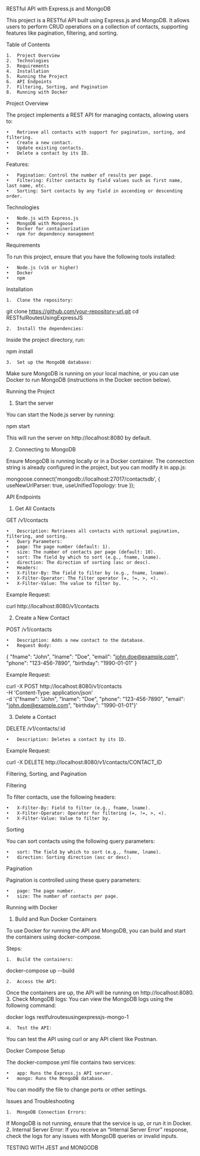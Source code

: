 RESTful API with Express.js and MongoDB

This project is a RESTful API built using Express.js and MongoDB. It allows users to perform CRUD operations on a collection of contacts, supporting features like pagination, filtering, and sorting.

Table of Contents

	1.	Project Overview
	2.	Technologies
	3.	Requirements
	4.	Installation
	5.	Running the Project
	6.	API Endpoints
	7.	Filtering, Sorting, and Pagination
	8.	Running with Docker

Project Overview

The project implements a REST API for managing contacts, allowing users to:

	•	Retrieve all contacts with support for pagination, sorting, and filtering.
	•	Create a new contact.
	•	Update existing contacts.
	•	Delete a contact by its ID.

Features:

	•	Pagination: Control the number of results per page.
	•	Filtering: Filter contacts by field values such as first name, last name, etc.
	•	Sorting: Sort contacts by any field in ascending or descending order.

Technologies

	•	Node.js with Express.js
	•	MongoDB with Mongoose
	•	Docker for containerization
	•	npm for dependency management

Requirements

To run this project, ensure that you have the following tools installed:

	•	Node.js (v16 or higher)
	•	Docker
	•	npm

Installation

	1.	Clone the repository:

git clone https://github.com/your-repository-url.git
cd RESTfulRoutesUsingExpressJS


	2.	Install the dependencies:
Inside the project directory, run:

npm install


	3.	Set up the MongoDB database:
Make sure MongoDB is running on your local machine, or you can use Docker to run MongoDB (instructions in the Docker section below).

Running the Project

1. Start the server

You can start the Node.js server by running:

npm start

This will run the server on http://localhost:8080 by default.

2. Connecting to MongoDB

Ensure MongoDB is running locally or in a Docker container. The connection string is already configured in the project, but you can modify it in app.js:

mongoose.connect('mongodb://localhost:27017/contactsdb', { useNewUrlParser: true, useUnifiedTopology: true });

API Endpoints

1. Get All Contacts

GET /v1/contacts

	•	Description: Retrieves all contacts with optional pagination, filtering, and sorting.
	•	Query Parameters:
	•	page: The page number (default: 1).
	•	size: The number of contacts per page (default: 10).
	•	sort: The field by which to sort (e.g., fname, lname).
	•	direction: The direction of sorting (asc or desc).
	•	Headers:
	•	X-Filter-By: The field to filter by (e.g., fname, lname).
	•	X-Filter-Operator: The filter operator (=, !=, >, <).
	•	X-Filter-Value: The value to filter by.

Example Request:

curl http://localhost:8080/v1/contacts

2. Create a New Contact

POST /v1/contacts

	•	Description: Adds a new contact to the database.
	•	Request Body:

{
  "fname": "John",
  "lname": "Doe",
  "email": "john.doe@example.com",
  "phone": "123-456-7890",
  "birthday": "1990-01-01"
}



Example Request:

curl -X POST http://localhost:8080/v1/contacts \
-H 'Content-Type: application/json' \
-d '{"fname": "John", "lname": "Doe", "phone": "123-456-7890", "email": "john.doe@example.com", "birthday": "1990-01-01"}'

3. Delete a Contact

DELETE /v1/contacts/:id

	•	Description: Deletes a contact by its ID.

Example Request:

curl -X DELETE http://localhost:8080/v1/contacts/CONTACT_ID

Filtering, Sorting, and Pagination

Filtering

To filter contacts, use the following headers:

	•	X-Filter-By: Field to filter (e.g., fname, lname).
	•	X-Filter-Operator: Operator for filtering (=, !=, >, <).
	•	X-Filter-Value: Value to filter by.

Sorting

You can sort contacts using the following query parameters:

	•	sort: The field by which to sort (e.g., fname, lname).
	•	direction: Sorting direction (asc or desc).

Pagination

Pagination is controlled using these query parameters:

	•	page: The page number.
	•	size: The number of contacts per page.

Running with Docker

1. Build and Run Docker Containers

To use Docker for running the API and MongoDB, you can build and start the containers using docker-compose.

Steps:

	1.	Build the containers:

docker-compose up --build


	2.	Access the API:
Once the containers are up, the API will be running on http://localhost:8080.
	3.	Check MongoDB logs:
You can view the MongoDB logs using the following command:

docker logs restfulroutesusingexpressjs-mongo-1


	4.	Test the API:
You can test the API using curl or any API client like Postman.

Docker Compose Setup

The docker-compose.yml file contains two services:

	•	app: Runs the Express.js API server.
	•	mongo: Runs the MongoDB database.

You can modify the file to change ports or other settings.

Issues and Troubleshooting

	1.	MongoDB Connection Errors:
If MongoDB is not running, ensure that the service is up, or run it in Docker.
	2.	Internal Server Error:
If you receive an “Internal Server Error” response, check the logs for any issues with MongoDB queries or invalid inputs.


TESTING WITH JEST and MONGODB

